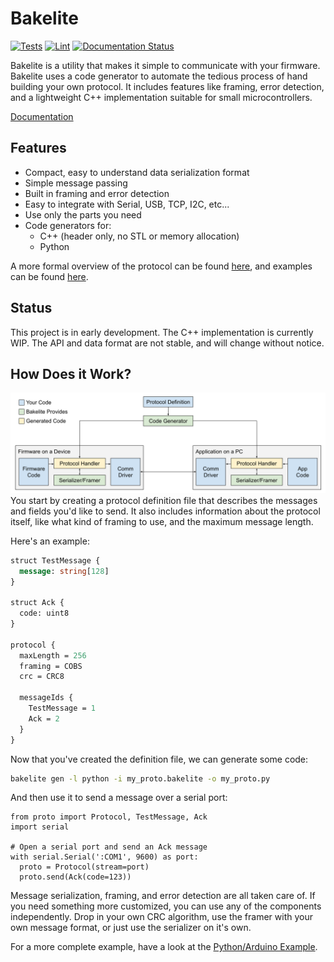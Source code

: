 # Bakelite

[![Tests](https://github.com/brendan0powers/bakelite/actions/workflows/test.yaml/badge.svg)](https://github.com/brendan0powers/bakelite/actions/workflows/test.yaml)
[![Lint](https://github.com/brendan0powers/bakelite/actions/workflows/lint.yaml/badge.svg)](https://github.com/brendan0powers/bakelite/actions/workflows/lint.yaml)
[![Documentation Status](https://readthedocs.org/projects/bakelite/badge/?version=latest)](https://bakelite.readthedocs.io/en/latest/?badge=latest)

Bakelite is a utility that makes it simple to communicate with your firmware.
Bakelite uses a code generator to automate the tedious process of hand building your own protocol.
It includes features like framing, error detection, and a lightweight C++ implementation suitable for small microcontrollers.

[Documentation](https://bakelite.readthedocs.io/en/latest/)

## Features
* Compact, easy to understand data serialization format
* Simple message passing
* Built in framing and error detection
* Easy to integrate with Serial, USB, TCP, I2C, etc...
* Use only the parts you need
* Code generators for:
    * C++ (header only, no STL or memory allocation)
    * Python

A more formal overview of the protocol can be found
[here](./docs/protocol.md), and examples can be found [here](./examples).

## Status
This project is in early development. The C++ implementation is currently WIP.
The API and data format are not stable, and will change without notice.

## How Does it Work?
![Overview](docs/img/overview.svg)
You start by creating a protocol definition file that describes the messages and fields you'd like to send. It also includes information about the protocol itself, like what kind of framing to use, and the maximum message length.

Here's an example:
```proto
struct TestMessage {
  message: string[128]
}

struct Ack {
  code: uint8
}

protocol {
  maxLength = 256
  framing = COBS
  crc = CRC8

  messageIds {
    TestMessage = 1
    Ack = 2
  }
}
```

Now that you've created the definition file, we can generate some code:
```bash
bakelite gen -l python -i my_proto.bakelite -o my_proto.py
```

And then use it to send a message over a serial port:
```python3
from proto import Protocol, TestMessage, Ack
import serial

# Open a serial port and send an Ack message
with serial.Serial(':COM1', 9600) as port:
  proto = Protocol(stream=port)
  proto.send(Ack(code=123))
```

Message serialization, framing, and error detection are all taken care of.
If you need something more customized, you can use any of the components independently.
Drop in your own CRC algorithm, use the framer with your own message format, or just use the serializer on it's own.

For a more complete example, have a look at the [Python/Arduino Example](./examples/arduino).